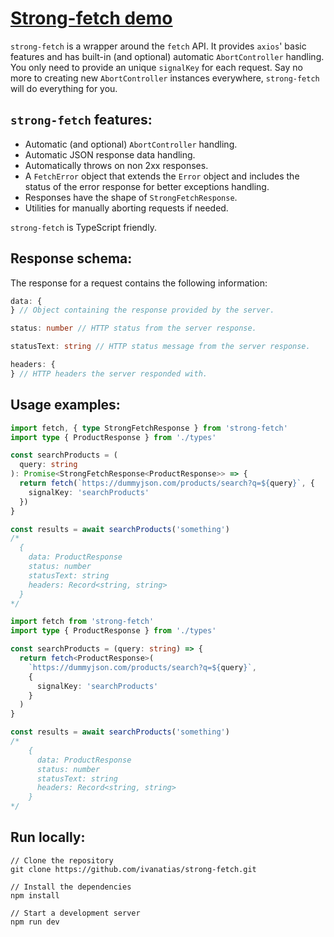 # [Strong-fetch demo](https://strong-fetch-ia.vercel.app/)

`strong-fetch` is a wrapper around the `fetch` API. It provides `axios`' basic features and has built-in (and optional) automatic `AbortController` handling. You only need to provide an unique `signalKey` for each request. Say no more to creating new `AbortController` instances everywhere, `strong-fetch` will do everything for you.

## `strong-fetch` features:

- Automatic (and optional) `AbortController` handling.
- Automatic JSON response data handling.
- Automatically throws on non 2xx responses.
- A `FetchError` object that extends the `Error` object and includes the status of the error response for better exceptions handling.
- Responses have the shape of `StrongFetchResponse`.
- Utilities for manually aborting requests if needed.

`strong-fetch` is TypeScript friendly.

## Response schema:

The response for a request contains the following information:

```typescript
data: {
} // Object containing the response provided by the server.

status: number // HTTP status from the server response.

statusText: string // HTTP status message from the server response.

headers: {
} // HTTP headers the server responded with.
```

## Usage examples:

```typescript
import fetch, { type StrongFetchResponse } from 'strong-fetch'
import type { ProductResponse } from './types'

const searchProducts = (
  query: string
): Promise<StrongFetchResponse<ProductResponse>> => {
  return fetch(`https://dummyjson.com/products/search?q=${query}`, {
    signalKey: 'searchProducts'
  })
}

const results = await searchProducts('something')
/* 
  {
    data: ProductResponse
    status: number
    statusText: string
    headers: Record<string, string>
  }
*/
```

```typescript
import fetch from 'strong-fetch'
import type { ProductResponse } from './types'

const searchProducts = (query: string) => {
  return fetch<ProductResponse>(
    `https://dummyjson.com/products/search?q=${query}`,
    {
      signalKey: 'searchProducts'
    }
  )
}

const results = await searchProducts('something')
/* 
    {
      data: ProductResponse
      status: number
      statusText: string
      headers: Record<string, string>
    }
*/
```

## Run locally:

```
// Clone the repository
git clone https://github.com/ivanatias/strong-fetch.git

// Install the dependencies
npm install

// Start a development server
npm run dev
```
